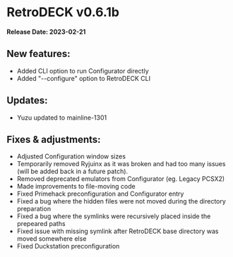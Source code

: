 # RetroDECK v0.6.1b

**Release Date: 2023-02-21**

## New features:
* Added CLI option to run Configurator directly
* Added "--configure" option to RetroDECK CLI

## Updates:
* Yuzu updated to mainline-1301

## Fixes & adjustments:
* Adjusted Configuration window sizes
* Temporarily removed Ryjuinx as it was broken and had too many issues (will be added back in a future patch).
* Removed deprecated emulators from Configurator (eg. Legacy PCSX2)
* Made improvements to file-moving code
* Fixed Primehack preconfiguration and Configurator entry
* Fixed a bug where the hidden files were not moved during the directory preparation
* Fixed a bug where the symlinks were recursively placed inside the prepeared paths
* Fixed issue with missing symlink after RetroDECK base directory was moved somewhere else
* Fixed Duckstation preconfiguration
